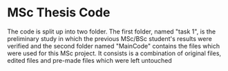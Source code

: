 # MSc Thesis Code

The code is split up into two folder. The first folder, named "task 1", is the preliminary study in which the previous MSc/BSc student's results were verified and the second folder named "MainCode" contains the files which were used for this MSc project. It consists is a combination of original files, edited files and pre-made files which were left untouched


